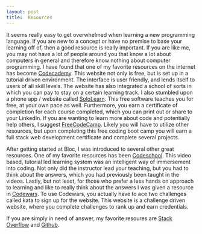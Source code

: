 ```yaml
---
layout: post
title:  Resources
---
```


It seems really easy to get overwhelmed when learning a new programming language. If you are new to a concept or have no premise to base your learning off of, then a good resource is really important. If you are like me, you may not have a lot of people around you that know a lot about computers in general and therefore know nothing about computer programming. I have found that one of my favorite resources on the internet has become [Codecademy](www.codecademy.com). This website not only is free, but is set up in a tutorial driven environment. The interface is user friendly, and lends itself to users of all skill levels. The website has also integrated a school of sorts in which you can pay to stay on a certain learning track. I also stumbled upon a phone app / website called [SoloLearn](https://www.sololearn.com/). This free software teaches you for free, at your own pace as well. Furthermore, you earn a certificate of completion for each course completed, which you can print out or share to your LinkedIn. If you are wanting to learn more about code and potentially help others, I suggest [FreeCodeCamp](freecodecamp.com/). Likely you will have to utilize other resources, but upon completing this free coding boot camp you will earn a full stack web development certificate and complete several projects.

After getting started at Bloc, I was introduced to several other great resources. One of my favorite resources has been [Codeschool](https://www.codeschool.com/). This video based, tutorial led learning system was an intelligent way of immersement into coding. Not only did the instructor lead your teaching, but you had to think about the answers, which you had previously been taught in the videos. Lastly, but not least, for those who prefer a less hands on approach to learning and like to really think about the answers I was given a resource in [Codewars](https://www.codewars.com/). To use Codewars, you actually have to ace two challenges called kata to sign up for the website. This website is a challenge driven website, where you complete challenges to rank up and earn credentials.

If you are simply in need of answer, my favorite resoures are [Stack Overflow](https://stackoverflow.com/) and [Github](https://github.com/).